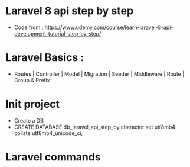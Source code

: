 # Laravel 8 api step by step
- Code from : https://www.udemy.com/course/learn-laravel-8-api-development-tutorial-step-by-step/

# Laravel Basics : 
 - Routes | Controller | Model | Migration | Seeder | Middleware | Route | Group & Prefix

# Init project 
- Create a DB 
 - CREATE DATABASE db_laravel_api_step_by character set utf8mb4 collate utf8mb4_unicode_ci;


# Laravel commands
